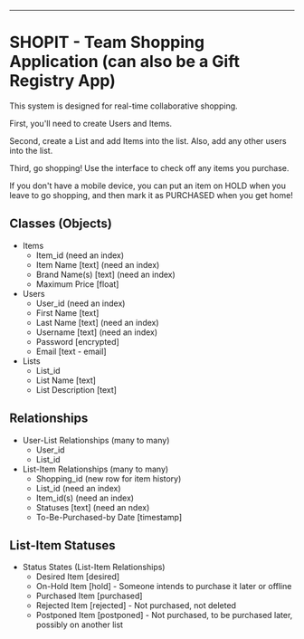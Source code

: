 ----
# SHOPIT - Team Shopping Application (can also be a Gift Registry App)

This system is designed for real-time collaborative shopping.

First, you'll need to create Users and Items.

Second, create a List and add Items into the list.  Also, add any other users into the list.

Third, go shopping!  Use the interface to check off any items you purchase.  

If you don't have a mobile device, you can put an item on HOLD when you leave to go shopping, and then mark it as PURCHASED when you get home!

## Classes (Objects)

* Items
  * Item_id (need an index)
  * Item Name [text] (need an index)
  * Brand Name(s) [text] (need an index)
  * Maximum Price [float]
* Users
  * User_id (need an index)
  * First Name [text]
  * Last Name [text] (need an index)
  * Username [text] (need an index)
  * Password [encrypted]
  * Email [text - email]
* Lists
  * List_id
  * List Name [text]
  * List Description [text]
  
## Relationships

* User-List Relationships (many to many)
  * User_id
  * List_id
* List-Item Relationships (many to many)
  * Shopping_id (new row for item history)
  * List_id (need an index)
  * Item_id(s) (need an index)
  * Statuses [text] (need an ndex)
  * To-Be-Purchased-by Date [timestamp]
    
## List-Item Statuses

* Status States (List-Item Relationships)
  * Desired Item [desired]
  * On-Hold Item [hold] - Someone intends to purchase it later or offline
  * Purchased Item [purchased]
  * Rejected Item [rejected] - Not purchased, not deleted
  * Postponed Item [postponed] - Not purchased, to be purchased later, possibly on another list
 
